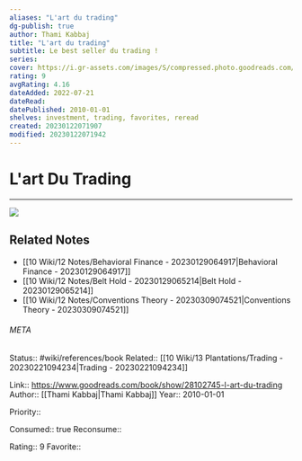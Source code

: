 ```yaml
---
aliases: "L'art du trading"
dg-publish: true
author: Thami Kabbaj
title: "L'art du trading"
subtitle: Le best seller du trading !
series: 
cover: https://i.gr-assets.com/images/S/compressed.photo.goodreads.com/books/1449296964l/28102745._SY475_.jpg
rating: 9
avgRating: 4.16
dateAdded: 2022-07-21
dateRead: 
datePublished: 2010-01-01
shelves: investment, trading, favorites, reread
created: 20230122071907
modified: 20230122071942
---
```

# L'art Du Trading
---
![](https://i.gr-assets.com/images/S/compressed.photo.goodreads.com/books/1449296964l/28102745._SY475_.jpg)

## Related Notes
- [[10 Wiki/12 Notes/Behavioral Finance - 20230129064917\|Behavioral Finance - 20230129064917]]
- [[10 Wiki/12 Notes/Belt Hold - 20230129065214\|Belt Hold - 20230129065214]]
- [[10 Wiki/12 Notes/Conventions Theory - 20230309074521\|Conventions Theory - 20230309074521]]




###### META
Status:: #wiki/references/book
Related:: [[10 Wiki/13 Plantations/Trading - 20230221094234\|Trading - 20230221094234]]

Link:: https://www.goodreads.com/book/show/28102745-l-art-du-trading
Author:: [[Thami Kabbaj\|Thami Kabbaj]]
Year:: 2010-01-01

Priority:: 

Consumed:: true
Reconsume:: 

Rating:: 9
Favorite:: 

